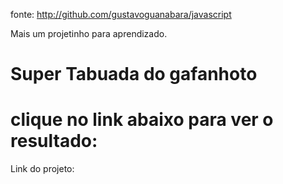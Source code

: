 fonte:  http://github.com/gustavoguanabara/javascript

Mais um projetinho para aprendizado.

# Super Tabuada do gafanhoto

# clique no link abaixo para ver o resultado:

Link do projeto: 
